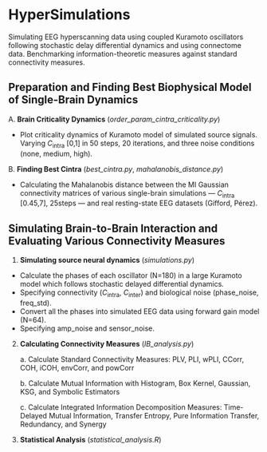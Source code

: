 # HyperSimulations
Simulating EEG hyperscanning data using coupled Kuramoto oscillators following stochastic delay differential dynamics and using connectome data. Benchmarking information-theoretic measures against standard connectivity measures.

## Preparation and Finding Best Biophysical Model of Single-Brain Dynamics 

A. **Brain Criticality Dynamics** (*order_param_cintra_criticality.py*)
- Plot criticality dynamics of Kuramoto model of simulated source signals. Varying $C_{\text{intra}}$ [0,1] in 50 steps, 20 iterations, and three noise conditions (none, medium, high).

B. **Finding Best Cintra** (*best_cintra.py*, *mahalanobis_distance.py*)
- Calculating the Mahalanobis distance between the MI Gaussian connectivity matrices of various single-brain simulations — $C_{\text{intra}}$ [0.45,7], 25steps — and real resting-state EEG datasets (Gifford, Pérez).


## Simulating Brain-to-Brain Interaction and Evaluating Various Connectivity Measures

1. **Simulating source neural dynamics** (*simulations.py*)
- Calculate the phases of each oscillator (N=180) in a large Kuramoto model which follows stochastic delayed differential dynamics. 
- Specifying connectivity ($C_{\text{intra}}$, $C_{\text{inter}}$) and biological noise (phase_noise, freq_std).
- Convert all the phases into simulated EEG data using forward gain model (N=64).
- Specifying amp_noise and sensor_noise.

2. **Calculating Connectivity Measures** (*IB_analysis.py*)

   a. Calculate Standard Connectivity Measures: PLV, PLI, wPLI, CCorr, COH, iCOH, envCorr, and powCorr
   
   b. Calculate Mutual Information with Histogram, Box Kernel, Gaussian, KSG, and Symbolic Estimators 
   
   c. Calculate Integrated Information Decomposition Measures: Time-Delayed Mutual Information, Transfer Entropy, Pure Information Transfer, Redundancy, and Synergy 
   

3. **Statistical Analysis** (*statistical_analysis.R*)
